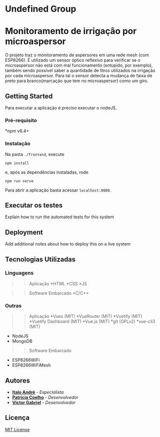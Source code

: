 # Undefined Group
# Monitoramento de irrigação por microaspersor

O projeto traz o monitoramento de aspersores em uma rede mesh (com ESP8266). É utilizado um sensor óptico reflexivo para verificar se o microaspersor não está com mal funcionamento (entupido, por exemplo), também sendo possível saber a quantidade de litros utilizados na irrigação por cada microaspersor. Para tal o sensor detecta a mudança de faixa de preto para branco(marcação que tem no microaspersor) como um giro.

## Getting Started

Para executar a aplicação é preciso executar o nodeJS.

### Pré-requisito

*npm v6.4+

### Instalação

Na pasta `./frontend`, execute

```shell-session
npm install
```

e, após as dependências instaladas, rode

```shell-session
npm run serve
```

Para abrir a aplicação basta acessar `localhost:8080`.

## Executar os testes

Explain how to run the automated tests for this system

## Deployment

Add additional notes about how to deploy this on a live system

## Tecnologias Utilizadas

### Linguagens

>> Aplicação
*HTML
*CSS
*JS

>> Software Embarcado
*C/C++

### Outras

>> Aplicação
*Vuex (MIT)
*VueRouter (MIT)
*Vuetify (MIT)
*Vuetify Dashboard (MIT)
*Vue.js (MIT)
*git (GPLv2)
*vue-cli3 (MIT)
* NodeJS
* MongoDB

>> Software Embarcado
* ESP8266WiFi
* ESP8266WiFiMesh


## Autores

* **[Italo André](https://github.com/IACF)** - *Especialista*
* **[Patrícia Coelho](https://github.com/patriciacoelho)** - *Desenvolvedor*
* **[Victor Gabriel](https://github.com/victorgfb)** - *Desenvolvedor*

## Licença

[MIT License](https://github.com/hardAgro/topzera/blob/master/LICENSE.txt)
